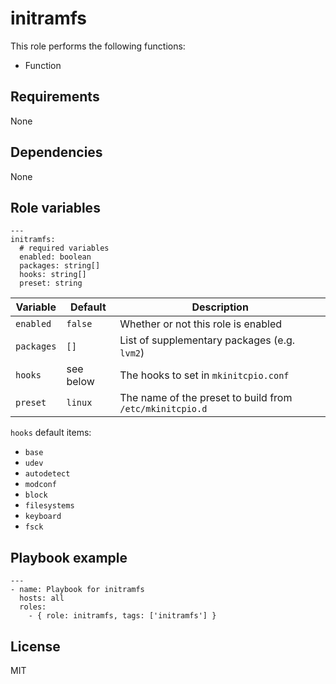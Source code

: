 # initramfs

This role performs the following functions:

- Function

## Requirements

None

## Dependencies

None

## Role variables

```
---
initramfs:
  # required variables
  enabled: boolean
  packages: string[]
  hooks: string[]
  preset: string
```

| Variable   | Default   | Description                                              |
| ---------- | --------- | -------------------------------------------------------- |
| `enabled`  | `false`   | Whether or not this role is enabled                      |
| `packages` | `[]`      | List of supplementary packages (e.g. `lvm2`)             |
| `hooks`    | see below | The hooks to set in `mkinitcpio.conf`                    |
| `preset`   | `linux`   | The name of the preset to build from `/etc/mkinitcpio.d` |

`hooks` default items:

- `base`
- `udev`
- `autodetect`
- `modconf`
- `block`
- `filesystems`
- `keyboard`
- `fsck`

## Playbook example

```
---
- name: Playbook for initramfs
  hosts: all
  roles:
    - { role: initramfs, tags: ['initramfs'] }
```

## License

MIT
